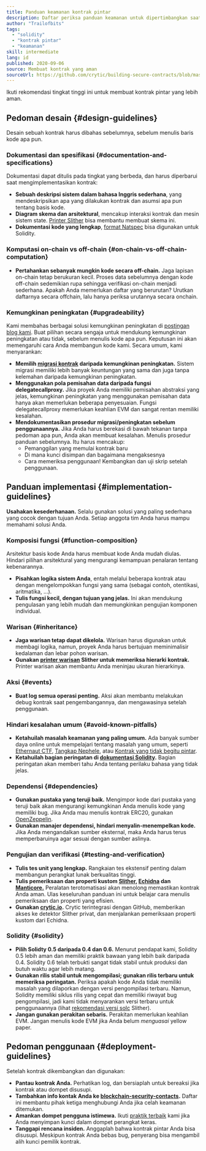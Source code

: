 ```yaml
---
title: Panduan keamanan kontrak pintar
description: Daftar periksa panduan keamanan untuk dipertimbangkan saat menyusun dapp Anda
author: "Trailofbits"
tags:
  - "solidity"
  - "kontrak pintar"
  - "keamanan"
skill: intermediate
lang: id
published: 2020-09-06
source: Membuat kontrak yang aman
sourceUrl: https://github.com/crytic/building-secure-contracts/blob/master/development-guidelines/guidelines.md
---
```


Ikuti rekomendasi tingkat tinggi ini untuk membuat kontrak pintar yang lebih aman.

## Pedoman desain {#design-guidelines}

Desain sebuah kontrak harus dibahas sebelumnya, sebelum menulis baris kode apa pun.

### Dokumentasi dan spesifikasi {#documentation-and-specifications}

Dokumentasi dapat ditulis pada tingkat yang berbeda, dan harus diperbarui saat mengimplementasikan kontrak:

- **Sebuah deskripsi sistem dalam bahasa Inggris sederhana**, yang mendeskripsikan apa yang dilakukan kontrak dan asumsi apa pun tentang basis kode.
- **Diagram skema dan arsitektural**, mencakup interaksi kontrak dan mesin sistem state. [Printer Slither](https://github.com/crytic/slither/wiki/Printer-documentation) bisa membantu membuat skema ini.
- **Dokumentasi kode yang lengkap**, [format Natspec](https://solidity.readthedocs.io/en/develop/natspec-format.html) bisa digunakan untuk Solidity.

### Komputasi on-chain vs off-chain {#on-chain-vs-off-chain-computation}

- **Pertahankan sebanyak mungkin kode secara off-chain.** Jaga lapisan on-chain tetap berukuran kecil. Proses data sebelumnya dengan kode off-chain sedemikian rupa sehingga verifikasi on-chain menjadi sederhana. Apakah Anda memerlukan daftar yang berurutan? Urutkan daftarnya secara offchain, lalu hanya periksa urutannya secara onchain.

### Kemungkinan peningkatan {#upgradeability}

Kami membahas berbagai solusi kemungkinan peningkatan di [postingan blog kami](https://blog.trailofbits.com/2018/09/05/contract-upgrade-anti-patterns/). Buat pilihan secara sengaja untuk mendukung kemungkinan peningkatan atau tidak, sebelum menulis kode apa pun. Keputusan ini akan memengaruhi cara Anda membangun kode kami. Secara umum, kami menyarankan:

- **Memilih [migrasi kontrak](https://blog.trailofbits.com/2018/10/29/how-contract-migration-works/) daripada kemungkinan peningkatan.** Sistem migrasi memiliki lebih banyak keuntungan yang sama dan juga tanpa kelemahan daripada kemungkinan peningkatan.
- **Menggunakan pola pemisahan data daripada fungsi delegatecallproxy.** Jika proyek Anda memiliki pemisahan abstraksi yang jelas, kemungkinan peningkatan yang menggunakan pemisahan data hanya akan memerlukan beberapa penyesuaian. Fungsi delegatecallproxy memerlukan keahlian EVM dan sangat rentan memiliki kesalahan.
- **Mendokumentasikan prosedur migrasi/peningkatan sebelum penggunaannya.** Jika Anda harus berekasi di bawah tekanan tanpa pedoman apa pun, Anda akan membuat kesalahan. Menulis prosedur panduan sebelumnya. Itu harus mencakup:
  - Pemanggilan yang memulai kontrak baru
  - Di mana kunci disimpan dan bagaimana mengaksesnya
  - Cara memeriksa penggunaan! Kembangkan dan uji skrip setelah penggunaan.

## Panduan implementasi {#implementation-guidelines}

**Usahakan kesederhanaan.** Selalu gunakan solusi yang paling sederhana yang cocok dengan tujuan Anda. Setiap anggota tim Anda harus mampu memahami solusi Anda.

### Komposisi fungsi {#function-composition}

Arsitektur basis kode Anda harus membuat kode Anda mudah diulas. Hindari pilihan arsitektural yang mengurangi kemampuan penalaran tentang kebenarannya.

- **Pisahkan logika sistem Anda**, entah melalui beberapa kontrak atau dengan mengelompokkan fungsi yang sama (sebagai contoh, otentikasi, aritmatika, ...).
- **Tulis fungsi kecil, dengan tujuan yang jelas.** Ini akan mendukung pengulasan yang lebih mudah dan memungkinkan pengujian komponen individual.

### Warisan {#inheritance}

- **Jaga warisan tetap dapat dikelola.** Warisan harus digunakan untuk membagi logika, namun, proyek Anda harus bertujuan meminimalisir kedalaman dan lebar pohon warisan.
- **Gunakan [printer warisan](https://github.com/crytic/slither/wiki/Printer-documentation#inheritance-graph) Slither untuk memeriksa hierarki kontrak.** Printer warisan akan membantu Anda meninjau ukuran hierarkinya.

### Aksi {#events}

- **Buat log semua operasi penting.** Aksi akan membantu melakukan debug kontrak saat pengembangannya, dan mengawasinya setelah penggunaan.

### Hindari kesalahan umum {#avoid-known-pitfalls}

- **Ketahuilah masalah keamanan yang paling umum.** Ada banyak sumber daya online untuk mempelajari tentang masalah yang umum, seperti [Ethernaut CTF](https://ethernaut.openzeppelin.com/), [Tangkap Nephele](https://capturetheether.com/), atau [Kontrak yang tidak begitu pintar](https://github.com/crytic/not-so-smart-contracts/).
- **Ketahuilah bagian peringatan di [dokumentasi Solidity](https://solidity.readthedocs.io/en/latest/).** Bagian peringatan akan memberi tahu Anda tentang perilaku bahasa yang tidak jelas.

### Dependensi {#dependencies}

- **Gunakan pustaka yang teruji baik.** Mengimpor kode dari pustaka yang teruji baik akan mengurangi kemungkinan Anda menulis kode yang memiliki bug. Jika Anda mau menulis kontrak ERC20, gunakan [OpenZeppelin](https://github.com/OpenZeppelin/openzeppelin-contracts/tree/master/contracts/token/ERC20).
- **Gunakan manajer dependensi, hindari menyalin-menempelkan kode.** Jika Anda mengandalkan sumber eksternal, maka Anda harus terus memperbaruinya agar sesuai dengan sumber aslinya.

### Pengujian dan verifikasi {#testing-and-verification}

- **Tulis tes unit yang lengkap.** Rangkaian tes ekstensif penting dalam membangun perangkat lunak berkualitas tinggi.
- **Tulis pemeriksaan dan properti kustom [Slither](https://github.com/crytic/slither), [Echidna](https://github.com/crytic/echidna) dan [Manticore.](https://github.com/trailofbits/manticore)** Peralatan terotomatisasi akan menolong memastikan kontrak Anda aman. Ulas keseluruhan panduan ini untuk belajar cara menulis pemeriksaan dan properti yang efisien.
- **Gunakan [crytic.io](https://crytic.io/).** Crytic terintegrasi dengan GitHub, memberikan akses ke detektor Slither privat, dan menjalankan pemeriksaan properti kustom dari Echidna.

### Solidity {#solidity}

- **Pilih Solidty 0.5 daripada 0.4 dan 0.6.** Menurut pendapat kami, Solidity 0.5 lebih aman dan memiliki praktik bawaan yang lebih baik daripada 0.4. Solidity 0.6 telah terbukti sangat tidak stabil untuk produksi dan butuh waktu agar lebih matang.
- **Gunakan rilis stabil untuk mengompilasi; gunakan rilis terbaru untuk memeriksa peringatan.** Periksa apakah kode Anda tidak memiliki masalah yang dilaporkan dengan versi pengompilasi terbaru. Namun, Solidity memiliki siklus rilis yang cepat dan memiliki riwayat bug pengompilasi, jadi kami tidak menyarankan versi terbaru untuk penggunaannya (lihat [rekomendasi versi solc](https://github.com/crytic/slither/wiki/Detector-Documentation#recommendation-33) Slither).
- **Jangan gunakan perakitan sebaris.** Perakitan memerlukan keahlian EVM. Jangan menulis kode EVM jika Anda belum _menguasai_ yellow paper.

## Pedoman penggunaan {#deployment-guidelines}

Setelah kontrak dikembangkan dan digunakan:

- **Pantau kontrak Anda.** Perhatikan log, dan bersiaplah untuk bereaksi jika kontrak atau dompet disusupi.
- **Tambahkan info kontak Anda ke [blockchain-security-contacts](https://github.com/crytic/blockchain-security-contacts).** Daftar ini membantu pihak ketiga menghubungi Anda jika celah keamanan ditemukan.
- **Amankan dompet pengguna istimewa.** Ikuti [praktik terbaik](https://blog.trailofbits.com/2018/11/27/10-rules-for-the-secure-use-of-cryptocurrency-hardware-wallets/) kami jika Anda menyimpan kunci dalam dompet perangkat keras.
- **Tanggapi rencana insiden.** Anggaplah bahwa kontrak pintar Anda bisa disusupi. Meskipun kontrak Anda bebas bug, penyerang bisa mengambil alih kunci pemilik kontrak.
